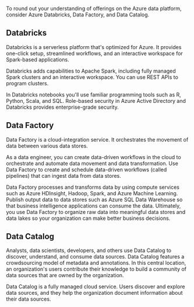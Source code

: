 To round out your understanding of offerings on the Azure data platform, consider Azure Databricks, Data Factory, and Data Catalog. 

## Databricks

Databricks is a serverless platform that's optimized for Azure. It provides one-click setup, streamlined workflows, and an interactive workspace for Spark-based applications. 

Databricks adds capabilities to Apache Spark, including fully managed Spark clusters and an interactive workspace. You can use REST APIs to program clusters. 

In Databricks notebooks you'll use familiar programming tools such as R, Python, Scala, and SQL. Role-based security in Azure Active Directory and Databricks provides enterprise-grade security.

## Data Factory

Data Factory is a cloud-integration service. It orchestrates the movement of data between various data stores. 

As a data engineer, you can create data-driven workflows in the cloud to orchestrate and automate data movement and data transformation. Use Data Factory to create and schedule data-driven workflows (called pipelines) that can ingest data from data stores.

Data Factory processes and transforms data by using compute services such as Azure HDInsight, Hadoop, Spark, and Azure Machine Learning. Publish output data to data stores such as Azure SQL Data Warehouse so that business intelligence applications can consume the data. Ultimately, you use Data Factory to organize raw data into meaningful data stores and data lakes so your organization can make better business decisions.

## Data Catalog

Analysts, data scientists, developers, and others use Data Catalog to discover, understand, and consume data sources. Data Catalog features a crowdsourcing model of metadata and annotations. In this central location, an organization's users contribute their knowledge to build a community of data sources that are owned by the organization.

Data Catalog is a fully managed cloud service. Users discover and explore data sources, and they help the organization document information about their data sources.